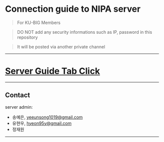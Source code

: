 
# Connection guide to NIPA server

> For KU-BIG Members

> DO NOT add any security informations such as IP, password in this repository

> It will be posted via another private channel
---   
   
# [Server Guide Tab Click](https://github.com/KU-BIG/nipa-connection-guide/wiki)   

---

## Contact
server admin:    
- 송예은, yeeunsong1019@gmail.com   
- 유현우, hyeon95y@gmail.com    
- 정재원


---
